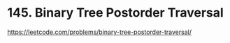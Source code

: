 # 145. Binary Tree Postorder Traversal

https://leetcode.com/problems/binary-tree-postorder-traversal/

